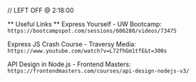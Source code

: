 // LEFT OFF @ 2:18:00

** Useful Links **
Express Yourself - UW Bootcamp:
`https://bootcampspot.com/sessions/606280/videos/73475`

Express JS Crash Course - Traversy Media:
`https://www.youtube.com/watch?v=L72fhGm1tfE&t=300s`

API Design in Node.js - Frontend Masters:
`https://frontendmasters.com/courses/api-design-nodejs-v3/`
